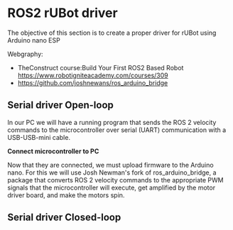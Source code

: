 # **ROS2 rUBot driver**
The objective of this section is to create a proper driver for rUBot using Arduino nano ESP

Webgraphy:
- TheConstruct course:Build Your First ROS2 Based Robot https://www.robotigniteacademy.com/courses/309
- https://github.com/joshnewans/ros_arduino_bridge

## **Serial driver Open-loop**

In our PC we will have a running program that sends the ROS 2 velocity commands to the microcontroller over serial (UART) communication with a USB-USB-mini cable.

**Connect microcontroller to PC**

Now that they are connected, we must upload firmware to the Arduino nano. For this we will use Josh Newman's fork of ros_arduino_bridge, a package that converts ROS 2 velocity commands to the appropriate PWM signals that the microcontroller will execute, get amplified by the motor driver board, and make the motors spin.

## **Serial driver Closed-loop**

